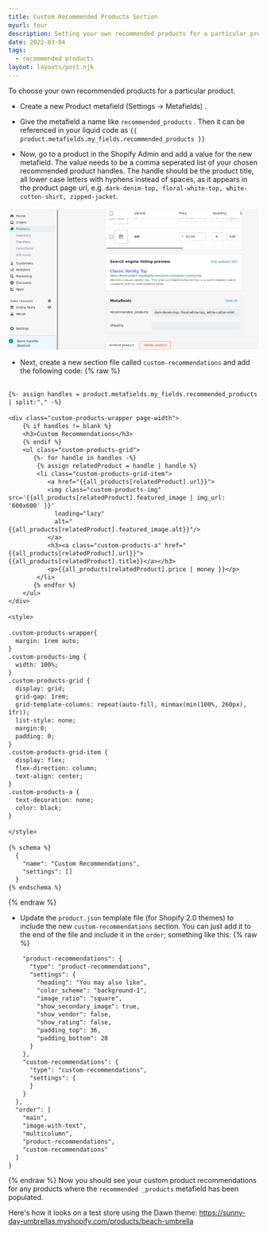 ```yaml
---
title: Custom Recommended Products Section
myurl: four
description: Setting your own recommended products for a particular product.
date: 2022-03-04
tags:
  - recommended products
layout: layouts/post.njk
---
```


To choose your own recommended products for a particular product.

- Create a new Product metafield (Settings -> Metafields) .

- Give the metafield a name like `recommended_products` . Then it can be referenced in your liquid code as `{{ product.metafields.my_fields.recommended_products }}`

- Now, go to a product in the Shopify Admin and add a value for the new metafield. The value needs to be a comma seperated list of your chosen recommended product handles. The handle should be the product title, all lower case letters with hyphens instead of spaces, as it appears in the product page url, e.g. `dark-denim-top, floral-white-top, white-cotton-shirt, zipped-jacket`.

![recommended product metafield](/img/recommended-product-metafield.png)

- Next, create a new section file called `custom-recommendations` and add the following code:
  {% raw %}

```

{%- assign handles = product.metafields.my_fields.recommended_products | split:"," -%}

<div class="custom-products-wrapper page-width">
    {% if handles != blank %}
    <h3>Custom Recommendations</h3>
    {% endif %}
    <ul class="custom-products-grid">
       {%- for handle in handles -%}
 	    {% assign relatedProduct = handle | handle %}
    	<li class="custom-products-grid-item">
           <a href="{{all_products[relatedProduct].url}}">
		   <img class="custom-products-img" src='{{all_products[relatedProduct].featured_image | img_url: '600x600' }}'
             loading="lazy"
             alt="{{all_products[relatedProduct].featured_image.alt}}"/>
           </a>
           <h3><a class="custom-products-a" href="{{all_products[relatedProduct].url}}">{{all_products[relatedProduct].title}}</a></h3>
           <p>{{all_products[relatedProduct].price | money }}</p>
        </li>
       {% endfor %}
    </ul>
</div>

<style>

.custom-products-wrapper{
  margin: 1rem auto;
}
.custom-products-img {
  width: 100%;
}
.custom-products-grid {
  display: grid;
  grid-gap: 1rem;
  grid-template-columns: repeat(auto-fill, minmax(min(100%, 260px), 1fr));
  list-style: none;
  margin:0;
  padding: 0;
}
.custom-products-grid-item {
  display: flex;
  flex-direction: column;
  text-align: center;
}
.custom-products-a {
  text-decoration: none;
  color: black;
}

</style>

{% schema %}
  {
    "name": "Custom Recommendations",
    "settings": []
  }
{% endschema %}

```

{% endraw %}

- Update the `product.json` template file (for Shopify 2.0 themes) to include the new `custom-recommendations` section. You can just add it to the end of the file and include it in the `order`; something like this:
  {% raw %}

```
    "product-recommendations": {
      "type": "product-recommendations",
      "settings": {
        "heading": "You may also like",
        "color_scheme": "background-1",
        "image_ratio": "square",
        "show_secondary_image": true,
        "show_vendor": false,
        "show_rating": false,
        "padding_top": 36,
        "padding_bottom": 28
      }
    },
    "custom-recommendations": {
      "type": "custom-recommendations",
      "settings": {
      }
    }
  },
  "order": [
    "main",
    "image-with-text",
    "multicolumn",
    "product-recommendations",
    "custom-recommendations"
  ]
}

```

{% endraw %}
Now you should see your custom product recommendations for any products where the `recommended _products` metafield has been populated.

Here's how it looks on a test store using the Dawn theme: https://sunny-day-umbrellas.myshopify.com/products/beach-umbrella
